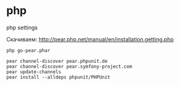 php
===

php settings

Скачиваем: http://pear.php.net/manual/en/installation.getting.php

```
php go-pear.phar
```

```
pear channel-discover pear.phpunit.de
pear channel-discover pear.symfony-project.com
pear update-channels
pear install --alldeps phpunit/PHPUnit
```